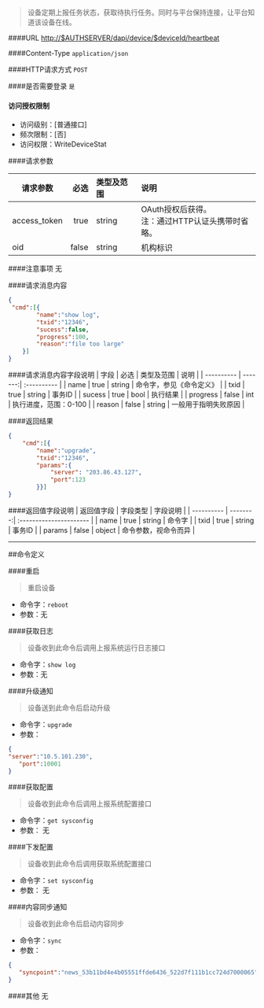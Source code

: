 
> 设备定期上报任务状态，获取待执行任务。同时与平台保持连接，让平台知道该设备在线。

####URL
<http://$AUTHSERVER/dapi/device/$deviceId/heartbeat>

####Content-Type
`application/json`

####HTTP请求方式
`POST`

####是否需要登录
`是`

#### 访问授权限制
* 访问级别：[普通接口]
* 频次限制：[否]
* 访问权限：WriteDeviceStat


####请求参数

| 请求参数      |    必选 | 类型及范围  | 说明                                |
| ------------- | -------:| :---------- | :---------------------------------- |
| access_token  | true    | string      | OAuth授权后获得。</br>注：通过HTTP认证头携带时省略。 |
| oid           | false   | string      | 机构标识 |

####注意事项
无

####请求消息内容
``` JSON
{
 "cmd":[{
        "name":"show log",
        "txid":"12346",
        "sucess":false,
        "progress":100,
        "reason":"file too large"
    }]
}

```
####请求消息内容字段说明
| 字段       |    必选 | 类型及范围  | 说明                                |
| ---------- | -------:| :---------- |
| name |    true |    string |  命令字，参见《命令定义》 |
| txid | true |    string |  事务ID |
| sucess |  true |    bool |    执行结果 |
| progress |    false |   int | 执行进度，范围：0-100 |
| reason |  false |   string |  一般用于指明失败原因 |




####返回结果
``` JSON
{
    "cmd":[{
        "name":"upgrade",
        "txid":"12346",
        "params":{
            "server": "203.86.43.127",
            "port":123
        }}]
}

```
####返回值字段说明
| 返回值字段 | 字段类型 | 字段说明                |
| ---------- | --------:| :---------------------- |
| name |    true |   string | 命令字 |
| txid | true |   string | 事务ID |
| params |   false |  object | 命令参数，视命令而异  |

--------------

##命令定义

####重启

> 重启设备

* 命令字：`reboot`
* 参数：无

####获取日志
> 设备收到此命令后调用上报系统运行日志接口

* 命令字：`show log`
* 参数：无

####升级通知
> 设备送到此命令后启动升级

* 命令字：`upgrade`
* 参数：
``` JSON
{
"server":"10.5.101.230",
   "port":10001
}
```

####获取配置
> 设备收到此命令后调用上报系统配置接口

* 命令字：`get sysconfig`
* 参数： 无

####下发配置
> 设备收到此命令后调用获取系统配置接口

* 命令字：`set sysconfig`
* 参数： 无

####内容同步通知
> 设备收到此命令后启动内容同步

* 命令字：`sync`
* 参数：
``` JSON
{
   "syncpoint":"news_53b11bd4e4b05551ffde6436_522d7f111b1cc724d7000065"
}
```



####其他
无
